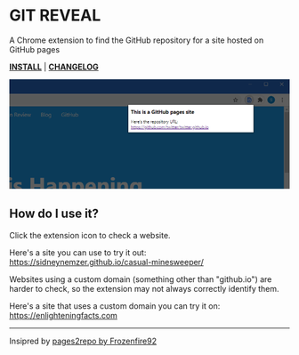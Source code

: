 # GIT REVEAL

A Chrome extension to find the GitHub repository for a site hosted on GitHub pages

[**INSTALL**][install] | [**CHANGELOG**](CHANGELOG.md)

![](images/readme-screenshot.png)

## How do I use it?

Click the extension icon to check a website.

Here's a site you can use to try it out: https://sidneynemzer.github.io/casual-minesweeper/

Websites using a custom domain (something other than "github.io") are harder to check, so the extension may not always correctly identify them.

Here's a site that uses a custom domain you can try it on: https://enlighteningfacts.com

---

Insipred by [pages2repo by Frozenfire92](https://github.com/Frozenfire92/Pages2Repo)

[install]: https://chrome.google.com/webstore/detail/git-reveal/momcopneegabfanhfajaoofjbjcdldek

<!--

DEVELOPER NOTES

Test pages:

- https://github.com/collections/github-pages-examples
- http://blog.glavin.org
- https://hossainkhan.com (https://github.com/amardeshbd/hossainkhan.com)

-->
